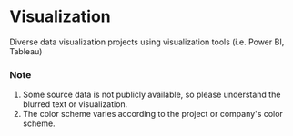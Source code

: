 # Visualization
Diverse data visualization projects using visualization tools (i.e. Power BI, Tableau)

### Note 
1) Some source data is not publicly available, so please understand the blurred text or visualization. 
2) The color scheme varies according to the project or company's color scheme.
